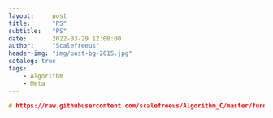 ```yaml
---
layout:     post
title:      "PS"
subtitle:   "PS"
date:       2022-03-29 12:00:00
author:     "Scalefreeus"
header-img: "img/post-bg-2015.jpg"
catalog: true
tags:
    - Algorithm
    - Meta
---
```


```cpp
# https://raw.githubusercontent.com/scalefreeus/Algorithm_C/master/fundamentals_of_data_structure/2D_array_dynamic_allocation.c
```

<div id="code-element"></div>
<script src="https://unpkg.com/axios/dist/axios.min.js"></script>
<script>
      axios({
      method: 'get',
      url: 'https://raw.githubusercontent.com/scalefreeus/Algorithm_C/master/fundamentals_of_data_structure/2D_array_dynamic_allocation.c'
       })
      .then(function (response) {
         document.getElementById("code-element").innerHTML = response.data;
      });
</script>


<script src="https://emgithub.com/embed.js?target=https://raw.githubusercontent.com/scalefreeus/Algorithm_C/master/fundamentals_of_data_structure/2D_array_dynamic_allocation.c&style=github&showBorder=on&showLineNumbers=on&showFileMeta=on&showCopy=on"></script>

<script src="https://emgithub.com/embed.js?target='https://raw.githubusercontent.com/scalefreeus/Algorithm_C/master/fundamentals_of_data_structure/2D_array_dynamic_allocation.c'&style=github&showBorder=on&showLineNumbers=on&showFileMeta=on&showCopy=on"></script>

<script src="http://gist-it.appspot.com/https://raw.githubusercontent.com/scalefreeus/Algorithm_C/master/fundamentals_of_data_structure/2D_array_dynamic_allocation.c"></script
